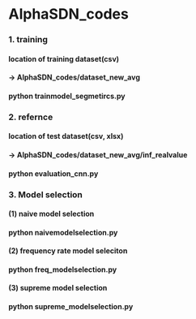 # AlphaSDN_codes

### 1. training
#### location of training dataset(csv) 
#### -> AlphaSDN_codes/dataset_new_avg 
#### python trainmodel_segmetircs.py 

### 2. refernce 
#### location of test dataset(csv, xlsx) 
#### -> AlphaSDN_codes/dataset_new_avg/inf_realvalue
#### python evaluation_cnn.py 

### 3. Model selection
#### (1) naive model selection
#### python naivemodelselection.py

#### (2) frequency rate model seleciton
#### python freq_modelselection.py

#### (3) supreme model selection
#### python supreme_modelselection.py
